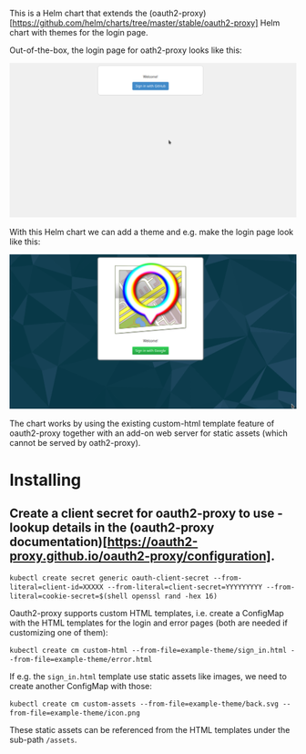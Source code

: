 This is a Helm chart that extends the
(oauth2-proxy)[https://github.com/helm/charts/tree/master/stable/oauth2-proxy]
Helm chart with themes for the login page.

Out-of-the-box, the login page for oath2-proxy looks like this:

![without-theme](doc/without-theme.png)

With this Helm chart we can add a theme and e.g. make the login page look like this:

![with-theme](doc/with-theme.png)

The chart works by using the existing custom-html template feature of
oauth2-proxy together with an add-on web server for static assets (which cannot
be served by oath2-proxy).

# Installing

## Create a client secret for oauth2-proxy to use - lookup details in the (oauth2-proxy documentation)[https://oauth2-proxy.github.io/oauth2-proxy/configuration].

```
kubectl create secret generic oauth-client-secret --from-literal=client-id=XXXXX --from-literal=client-secret=YYYYYYYYY --from-literal=cookie-secret=$(shell openssl rand -hex 16)
```

Oauth2-proxy supports custom HTML templates, i.e. create a ConfigMap with the
HTML templates for the login and error pages (both are needed if customizing one
of them):

```
kubectl create cm custom-html --from-file=example-theme/sign_in.html --from-file=example-theme/error.html
```

If e.g. the `sign_in.html` template use static assets like images, we need to
create another ConfigMap with those:

```
kubectl create cm custom-assets --from-file=example-theme/back.svg --from-file=example-theme/icon.png
```

These static assets can be referenced from the HTML templates under the sub-path `/assets`.
